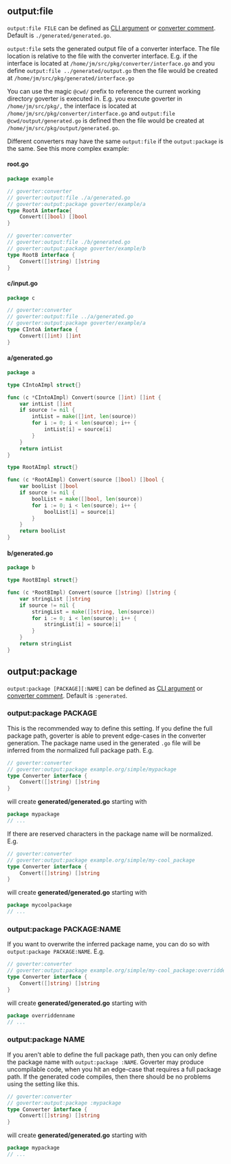 ## output:file

`output:file FILE` can be defined as [CLI argument](config/define.md#cli) or
[converter comment](config/define.md#converter). Default is
`./generated/generated.go`.

`output:file` sets the generated output file of a converter interface.
The file location is relative to the file with the converter interface. E.g. if
the interface is located at `/home/jm/src/pkg/converter/interface.go` and you
define `output:file ../generated/output.go` then the file would be created at
`/home/jm/src/pkg/generated/interface.go`

You can use the magic `@cwd/` prefix to reference the current working directory
goverter is executed in. E.g. you execute goverter in `/home/jm/src/pkg/,` the
interface is located at `/home/jm/src/pkg/converter/interface.go` and
`output:file @cwd/output/generated.go` is defined then the file would be
created at `/home/jm/src/pkg/output/generated.go`.

Different converters may have the same `output:file` if the `output:package` is
the same. See this more complex example:

<!-- tabs:start -->

#### **root.go**

```go
package example

// goverter:converter
// goverter:output:file ./a/generated.go
// goverter:output:package goverter/example/a
type RootA interface{
    Convert([]bool) []bool
}

// goverter:converter
// goverter:output:file ./b/generated.go
// goverter:output:package goverter/example/b
type RootB interface {
    Convert([]string) []string
}
```

#### **c/input.go**

```go
package c

// goverter:converter
// goverter:output:file ../a/generated.go
// goverter:output:package goverter/example/a
type CIntoA interface {
    Convert([]int) []int
}
```

#### **a/generated.go**

```go
package a

type CIntoAImpl struct{}

func (c *CIntoAImpl) Convert(source []int) []int {
	var intList []int
	if source != nil {
		intList = make([]int, len(source))
		for i := 0; i < len(source); i++ {
			intList[i] = source[i]
		}
	}
	return intList
}

type RootAImpl struct{}

func (c *RootAImpl) Convert(source []bool) []bool {
	var boolList []bool
	if source != nil {
		boolList = make([]bool, len(source))
		for i := 0; i < len(source); i++ {
			boolList[i] = source[i]
		}
	}
	return boolList
}
```


#### **b/generated.go**

```go
package b

type RootBImpl struct{}

func (c *RootBImpl) Convert(source []string) []string {
	var stringList []string
	if source != nil {
		stringList = make([]string, len(source))
		for i := 0; i < len(source); i++ {
			stringList[i] = source[i]
		}
	}
	return stringList
}
```

<!-- tabs:end -->

## output:package

`output:package [PACKAGE][:NAME]` can be defined as
[CLI argument](config/define.md#cli) or
[converter comment](config/define.md#converter). Default is `:generated`.

### output:package PACKAGE

This is the recommended way to define this setting. If you define the full
package path, goverter is able to prevent edge-cases in the converter
generation. The package name used in the generated `.go` file will be inferred
from the normalized full package path. E.g.

```go
// goverter:converter
// goverter:output:package example.org/simple/mypackage
type Converter interface {
    Convert([]string) []string
}
```

will create  **generated/generated.go** starting with

```go
package mypackage
// ...
```

If there are reserved characters in the package name will be normalized. E.g.

```go
// goverter:converter
// goverter:output:package example.org/simple/my-cool_package
type Converter interface {
    Convert([]string) []string
}
```

will create  **generated/generated.go** starting with

```go
package mycoolpackage
// ...
```


### output:package PACKAGE:NAME

If you want to overwrite the inferred package name, you can do so with
`output:package PACKAGE:NAME`. E.g.

```go
// goverter:converter
// goverter:output:package example.org/simple/my-cool_package:overriddenname
type Converter interface {
    Convert([]string) []string
}
```

will create  **generated/generated.go** starting with

```go
package overriddenname
// ...
```


### output:package NAME

If you aren't able to define the full package path, then you can only define
the package name with `output:package :NAME`. Goverter may produce uncompilable
code, when you hit an edge-case that requires a full package path. If the
generated code compiles, then there should be no problems using the setting
like this.

```go
// goverter:converter
// goverter:output:package :mypackage
type Converter interface {
    Convert([]string) []string
}
```

will create  **generated/generated.go** starting with

```go
package mypackage
// ...
```
